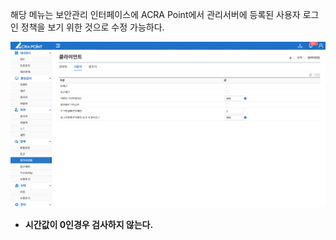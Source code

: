 해당 메뉴는 보안관리 인터페이스에 ACRA Point에서 관리서버에 등록된 사용자 로그인 정책을 보기 위한 것으로 수정 가능하다.

![사용자 클라이언트](image-1.png)

- **시간값이 0인경우 검사하지 않는다.**
